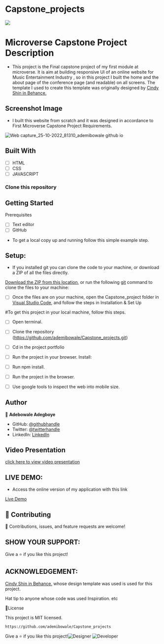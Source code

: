 # Capstone_projects
![](https://img.shields.io/badge/Microverse-blueviolet)

# Microverse Capstone Project Description

- This project is the Final capstone project of my first module at microverse. It is aim at building responsive UI of an online website for  Music Entertainment Industry , so in this project I built the home and the about page of the conference page (and readable) on all screens.
The template I used to create this template was originally designed by [Cindy Shin in Behance.](https://www.behance.net/adagio07)

## Screenshot Image

- I built this website from scratch and it was designed in accordance to First Microverse Capstone Project Requirements.

![Web capture_25-10-2022_81310_ademibowale github io](https://user-images.githubusercontent.com/92458236/197712544-83d62a97-eb0a-440c-a81c-0d88cc3b711b.jpeg)


## Built With

- [ ] HTML
- [ ] CSS 
- [ ]  JAVASCRIPT

### Clone this repository

## Getting Started

Prerequisites

- [ ] Text editor
- [ ] GitHub

- To get a local copy up and running follow this simple example step.


## Setup:

- If you installed git you can clone the code to your machine, or download a ZIP of all the files directly.

[Download the ZIP from this location](https://github.com/ademibowale/Capstone_projects/archive/refs/heads/main.zip), or run the following [git](https://github.com/ademibowale/Capstone_projects.git) command to clone the files to your machine:

- [ ] Once the files are on your machine, open the Capstone_project folder in [Visual Studio Code](https://code.visualstudio.com/), and follow the steps in Installation & Set Up

#To get this project in your local machine, follow this steps.

- [ ] Open terminal.
- [ ] Clone the repository (https://github.com/ademibowale/Capstone_projects.git)

- [ ] Cd in the project portfolio
- [ ] Run the project in your browser.
Install:
- [ ] Run npm install.
- [ ] Run the project in the browser.
- [ ] Use google tools to inspect the web into mobile size.

## Author

👤 **Adebowale Adegboye**

- GitHub: [@githubhandle](https://github.com/ademibowale)
- Twitter: [@twitterhandle](https://twitter.com/Ademibowale1)
- LinkedIn: [LinkedIn](https://www.linkedin.com/in/adebowale-adegboye-143568221/)

## Video Presentation
[click here to view video presentation](https://www.loom.com/share/9e021de8f6484d2991e72f5c54adebfc)


## LIVE DEMO:

- Access the  online version of my application with this link

[Live Demo](https://ademibowale.github.io/Capstone_projects/)



## 🤝 Contributing

🤝 Contributions, issues, and feature requests are welcome!


## SHOW YOUR SUPPORT:

 Give a ⭐ if you like this project!

## ACKNOWLEDGEMENT:  

[Cindy Shin in Behance.](https://www.behance.net/adagio07) whose design template was used is used for this project.

 Hat tip to anyone whose code was used Inspiration. etc

📝License

This project is MIT licensed.
```
https://github.com/ademibowale/Capstone_projects

```

Give a ⭐️ if you like this project!![Designer](https://user-images.githubusercontent.com/92458236/180411981-c5091b79-d925-4db9-8334-5ce6c552d3b7.gif)
![Developer](https://user-images.githubusercontent.com/92458236/180412125-340ca564-a3fa-4f82-aa60-bc1e44529a91.gif)

